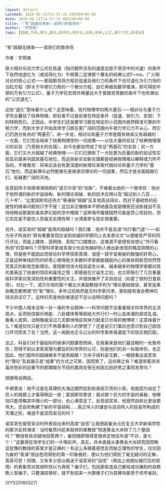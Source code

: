 ```yaml
---
layout: default
Lastmod: 2020-06-21T14:57:35.109189+00:00
date: 2020-06-21T14:57:33.095180+00:00
title: "“有”超越无继承――诺哥们的致命伤"
author: "宇筠锋"
tags: [超越,牛顿,理论,基石,致命伤,相对论,经典,继承,公式,量子力学,新语丝]
---
```


“有”超越无继承――诺哥们的致命伤

作者：宇筠锋

狭义相对论动力学公式在低速（指问题所涉及的速度远低于真空中的光速）的条件下自然地退化为（或说简化为）牛顿第二定律那个著名的经典公式F=ma，广义相对论的核心公式――爱因斯坦场方程在低速及弱引力的条件下也可退化为引力场的泊松方程（即关于牛顿引力势的一个微分方程，由它再做些数学推演，即可得到牛顿的万有引力公式），量子力学在宏观作用量远大于普朗克常数的条件下也有类似的“公式退化”。

这些“退化”意味着什么呢？这意味着，现代物理学的两大基石――相对论与量子力学完全囊括了经典物理，即后者不过是前者在特定条件（低速、弱引力、宏观）下的特例而已。正因此，中学生们还是要学习那在特定的小范围内依然精准可靠的牛顿力学，而到大学才开始具体学习那在更广阔的范围内牛顿力学已力不从心、而它们仍游刃有余的“两基石”。进一步说，相对论和量子力学是既有继承又有超越的：一方面，它们完全继承了经典物理学的一切成果――以往大量的验证了经典物理理论的实验（乃至相关的实践），如今也都自然成了佐证“两基石”的实验；另一方面，它们又大大超越了经典物理――它们已拥有了一大批更为巨量的新的验证性实验及实践来巩固其基石地位，而这些新实验新实践都是经典物理难以解释或力所不及的。不难推测：将来应该会有更深邃的新理论来取代相对论和量子力学的“基石”地位，而这新理论必然能够先是继承旧理论的一切成果，然后才是全面超越它们，拓展更广阔的天地。

反观前阵子闹得沸沸扬扬的“诺贝尔哥”的“创新”，不难看出他的一个致命伤：他对于他所谓的新的宇宙结构、新的理论突破、新的技术应用以及“超过别人几百……几十年”、“比爱因斯坦还伟大”等诸般“超越”反复地高谈阔论，而对于基础性的前提性的继承问题则只字不提！这岂非正像根本不顾地基及低层楼房还没影就迫不及待地畅谈那美轮美奂梦幻般的空中楼阁？这种海市蜃楼固然可能是赏心悦目的，但它实在是不能住人而毫无实用性啊！分清美梦与现实很重要。

另外，诺奖哥的“超越”是真的超越吗？我们看：他并不是去请“内行看门道”――如方舟子所说的“真有重要发现应该到权威科学期刊上去发表论文”以便接受严苛的同行评议，而是上媒体、逛网络、高校门口摆擂台，这难道不是很有些想让“外行看热闹”的意味吗？尽管科学家或多或少也会有嫉妒别人做出新发现的略显阴暗的心理，但是绝不能因此而低估科学界探索真理、渴望一窥宇宙奥秘的极强的好奇心。正是这种单纯炽烈的好奇心使得绝大多数科学家都能摆脱内心的某些阴影而欣然赞赏真正的新观念新理论。爱因斯坦场方程自诞生以来，越来越多的物理学家都对其优美表达了由衷的惊叹和喜悦之情；即便是在它诞生之初，也立即吸引了几位重量级科学家对其深刻性和重要性的关注，并很快展开了实验验证（如爱丁顿的日食观测）。对比一下，诺贝尔哥的那个被北大某副教授评判为“理论基础错误，甚至连某些概念都用错”的“新”理论，多年过后依然是无科学家问津，更别提有谁会费神花钱去验证它了。这样的天差地别难道还不足以说明问题吗？

不少中国人根本没有一丝一毫的专业精神――科学问题不去看看相关科学界的主流观点，反而轻信娱乐明星、八卦媒体等等超级大外行们一时心血来潮的胡言乱语。看看人民网、法制晚报没过几天都悄悄自宫掉力挺诺贝尔哥的微博吧！这意味着什么？难道仅仅只是它们不再尊重别人的梦想了？还是说它们事后也意识到自己因信口开河而丢了丑？当然，这一闹剧也正与公众的科学素养普遍低下的现实相匹配。

总之，科妄们对于最起码的继承问题置若罔闻，在我看来是他们最显眼的一处致命伤；而得不到以求索真理为要旨的科学界的认可，则是他们的另一处致命伤，也正因此，他们鼓吹的超越根本不是真超越！方舟子阅科妄无数，一眼就看出诺奖哥的“理论”及其展示其“成果”的方式之可笑，因而笑了，这何罪之有？难道带着浓浓喜庆色彩的迎春节的那期娱乐节目的嘉宾反倒无权因见到好笑之事而发笑吗？

顺便再说两段。

牛顿曾说：他不过是在真理的大海边偶然拾到些美丽贝壳的小孩，他是因为站在了巨人的肩膀上才看得稍远一些；爱因斯坦曾说：面对那个巨大的宇宙的奥秘，他哪怕只能领略其中很小的一部分，也心满意足了。反观诺奖哥，他竟然自称比爱翁更伟大，还自吹构建了新的宇宙结构……真正伟人的谦逊与自诩伟人的狂妄所构成的天壤之别，难道不是显而易见的吗？

诺奖哥在接受采访时所表现出来的高度“自信”让我想起崔永元在复旦大学新闻学院的那次反转演讲：当时崔质问前来挺转的某教授“知道黄金大米转了几个基因吗？”教授有些迟疑地回答两个，崔则随即很得意很肯定地驳斥道“不对，是七个！”这赢得在场学生们的一片喝彩声。其实，并未直接从事黄金大米研究因而略显犹豫的教授的答案才是正确的！有这么多跟着感觉走而缺乏理性的学生，仅仅因为崔的“表演”很出色而得到的第一印象极好，便以为他们得到了毫无疑问的正解，真真可悲！同理，又有多少民众痴迷于诺奖哥的“自信”（再加上他貌似被打压的悲情）的表象而对其胡吹信以为真呢？骗子们，包括那些连自己都给成功骗到的自欺欺人型骗子，只要演技够好，就不愁招来一大群傻子们为其捧场甚至于欢呼雀跃。

(XYS20160327)

